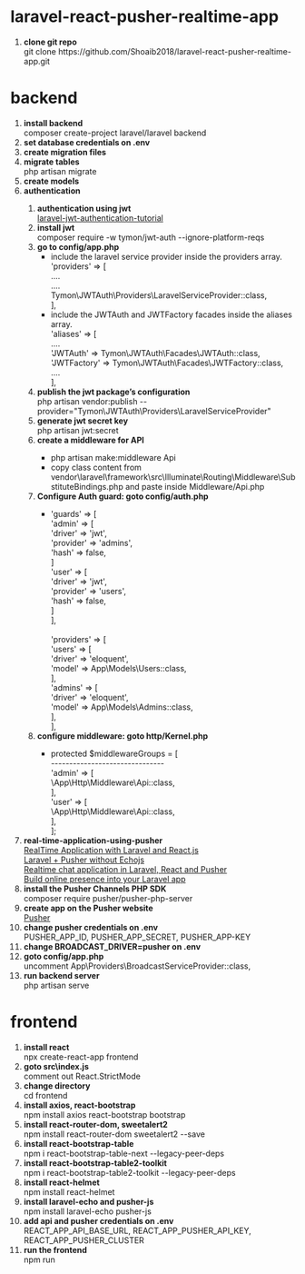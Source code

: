 # laravel-react-pusher-realtime-app
<ol>
    <li><strong>clone git repo</strong>
        <br>git clone https://github.com/Shoaib2018/laravel-react-pusher-realtime-app.git
    </li>
</ol>

# backend
<ol>
    <li><strong>install backend</strong><br></li>composer create-project laravel/laravel backend
    <li><strong>set database credentials on .env</strong></li>
    <li><strong>create migration files</strong></li>
    <li><strong>migrate tables</strong><br>php artisan migrate</li>
    <li><strong>create models</strong></li>
    <li><strong>authentication</strong></li>
    <ol>
        <li><strong>authentication using jwt</strong><br>
            <a href="https://www.positronx.io/laravel-jwt-authentication-tutorial-user-login-signup-api/">laravel-jwt-authentication-tutorial</a>
        </li>
        <li><strong>install jwt</strong><br>composer require -w tymon/jwt-auth --ignore-platform-reqs</li>
        <li><strong>go to config/app.php</strong><br>
        <ul>
            <li>include the laravel service provider inside the providers array.<br>
                'providers' => [<br>
                    ....<br>
                    ....<br>
                    Tymon\JWTAuth\Providers\LaravelServiceProvider::class,<br>
                ],<br>
            </li>
            <li>include the JWTAuth and JWTFactory facades inside the aliases array.<br>
                'aliases' => [<br>
                    ....<br>
                    'JWTAuth' => Tymon\JWTAuth\Facades\JWTAuth::class,<br>
                    'JWTFactory' => Tymon\JWTAuth\Facades\JWTFactory::class,<br>
                    ....<br>
                ],
            </li>
        </ul>
        <li><strong>publish the jwt package’s configuration</strong><br>
            php artisan vendor:publish --provider="Tymon\JWTAuth\Providers\LaravelServiceProvider"</li>
        <li><strong>generate jwt secret key</strong><br>php artisan jwt:secret</li>
        <li><strong>create a middleware for API</strong></li>
        <ul>
            <li>php artisan make:middleware Api</li>
            <li>copy class content from vendor\laravel\framework\src\Illuminate\Routing\Middleware\SubstituteBindings.php and paste inside Middleware/Api.php</li>
        </ul>
        <li><strong>Configure Auth guard: goto config/auth.php</strong><br></li>
        <ul>
            <li>
            'guards' => [<br>
                'admin' => [<br>
                    'driver' => 'jwt',<br>
                    'provider' => 'admins',<br>
                    'hash' => false,<br>
                ]<br>
                'user' => [<br>
                    'driver' => 'jwt',<br>
                    'provider' => 'users',<br>
                    'hash' => false,<br>
                ]<br>
            ],<br><br>
            'providers' => [<br>
                'users' => [<br>
                    'driver' => 'eloquent',<br>
                    'model' => App\Models\Users::class,<br>
                ],<br>
                'admins' => [<br>
                    'driver' => 'eloquent',<br>
                    'model' => App\Models\Admins::class,<br>
                ],<br>
            ],
            </li>
        </ul>
        <li><strong>configure middleware: goto http/Kernel.php</strong><br></li>
        <ul>
            <li>
                protected $middlewareGroups = [<br>
                    -------------------------------<br>
                    'admin' => [<br>
                        \App\Http\Middleware\Api::class,<br>
                    ],<br>
                    'user' => [<br>
                        \App\Http\Middleware\Api::class,<br>
                    ],<br>
                ];
            </li>
        </ul>
    </ol>
    <li><strong>real-time-application-using-pusher</strong>
        <br><a href="https://hanieasemi.medium.com/realtime-application-with-laravel-and-react-js-88bf17be4838">RealTime Application with Laravel and React.js</a>
        <br><a href="https://medium.com/@ekponoambrose/laravel-pusher-without-echojs-628bf192cac7">Laravel + Pusher without Echojs</a>
        <br><a href="https://vikramatech.co/article/Realtime-chat-application-in-Laravel-React-and-Pusher">Realtime chat application in Laravel, React and Pusher</a>
        <br><a href="https://pusher.com/tutorials/online-presence-laravel/">Build online presence into your Laravel app</a>
    </li>
    <li><strong>install the Pusher Channels PHP SDK</strong>
        <br>composer require pusher/pusher-php-server
    </li>
    <li><strong>create app on the Pusher website</strong>
        <br><a href="https://pusher.com/">Pusher</a>
    </li>
    <li><strong>change pusher credentials on .env</strong>
        <br>PUSHER_APP_ID, PUSHER_APP_SECRET, PUSHER_APP-KEY
    </li>
    <li><strong>change BROADCAST_DRIVER=pusher on .env</strong></li>
    <li><strong>goto config/app.php</strong>
        <br>uncomment App\Providers\BroadcastServiceProvider::class,
    </li>
    <li><strong>run backend server</strong><br>php artisan serve</li>
</ol>

# frontend
<ol type="1">
    <li><strong>install react</strong><br>npx create-react-app frontend</li>
    <li><strong>goto src\index.js</strong><br>comment out React.StrictMode</li>
    <li><strong>change directory</strong><br>cd frontend</li>
    <li><strong>install axios, react-bootstrap</strong><br>npm install axios react-bootstrap bootstrap</li>
    <li><strong>install react-router-dom, sweetalert2</strong>
        <br>npm install react-router-dom sweetalert2 --save
    </li>
    <li><strong>install react-bootstrap-table</strong>
        <br>npm i react-bootstrap-table-next --legacy-peer-deps
    </li>
    <li><strong>install react-bootstrap-table2-toolkit</strong>
        <br>npm i react-bootstrap-table2-toolkit --legacy-peer-deps
    </li>
    <li><strong>install react-helmet</strong><br>npm install react-helmet</li>
    <li><strong>install laravel-echo and pusher-js</strong><br>npm install laravel-echo pusher-js</li>
    <li><strong>add api and pusher credentials on .env</strong>
        <br>REACT_APP_API_BASE_URL, REACT_APP_PUSHER_API_KEY, REACT_APP_PUSHER_CLUSTER
    </li>
    <li><strong>run the frontend</strong><br>npm run</li>
</ol>
